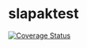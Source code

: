 # slapaktest

[![Coverage Status](https://coveralls.io/repos/github/rikardslapak/slapaktest/badge.svg?branch=master)](https://coveralls.io/github/rikardslapak/slapaktest?branch=master)
